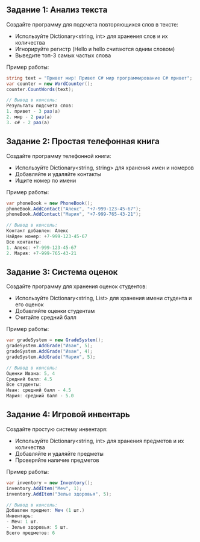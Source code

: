 ## Задание 1: Анализ текста
Создайте программу для подсчета повторяющихся слов в тексте:
- Используйте Dictionary<string, int> для хранения слов и их количества
- Игнорируйте регистр (Hello и hello считаются одним словом)
- Выведите топ-3 самых частых слова

Пример работы:
```csharp
string text = "Привет мир! Привет C# мир программирование C# привет";
var counter = new WordCounter();
counter.CountWords(text);

// Вывод в консоль:
Результаты подсчета слов:
1. привет - 3 раз(а)
2. мир - 2 раз(а)
3. c# - 2 раз(а)
```

## Задание 2: Простая телефонная книга
Создайте программу телефонной книги:
- Используйте Dictionary<string, string> для хранения имен и номеров
- Добавляйте и удаляйте контакты
- Ищите номер по имени

Пример работы:
```csharp
var phoneBook = new PhoneBook();
phoneBook.AddContact("Алекс", "+7-999-123-45-67");
phoneBook.AddContact("Мария", "+7-999-765-43-21");

// Вывод в консоль:
Контакт добавлен: Алекс
Найден номер: +7-999-123-45-67
Все контакты:
1. Алекс: +7-999-123-45-67
2. Мария: +7-999-765-43-21
```

## Задание 3: Система оценок
Создайте программу для хранения оценок студентов:
- Используйте Dictionary<string, List<int>> для хранения имени студента и его оценок
- Добавляйте оценки студентам
- Считайте средний балл

Пример работы:
```csharp
var gradeSystem = new GradeSystem();
gradeSystem.AddGrade("Иван", 5);
gradeSystem.AddGrade("Иван", 4);
gradeSystem.AddGrade("Мария", 5);

// Вывод в консоль:
Оценки Ивана: 5, 4
Средний балл: 4.5
Все студенты:
Иван: средний балл - 4.5
Мария: средний балл - 5.0
```

## Задание 4: Игровой инвентарь
Создайте простую систему инвентаря:
- Используйте Dictionary<string, int> для хранения предметов и их количества
- Добавляйте и удаляйте предметы
- Проверяйте наличие предметов

Пример работы:
```csharp
var inventory = new Inventory();
inventory.AddItem("Меч", 1);
inventory.AddItem("Зелье здоровья", 5);

// Вывод в консоль:
Добавлен предмет: Меч (1 шт.)
Инвентарь:
- Меч: 1 шт.
- Зелье здоровья: 5 шт.
Всего предметов: 6
